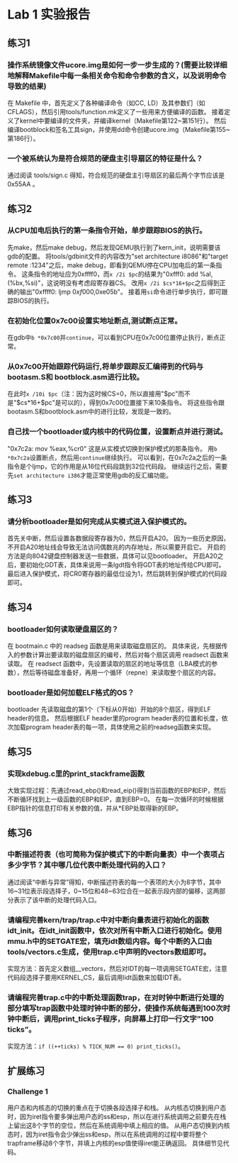 # Lab 1 实验报告


## 练习1

### 操作系统镜像文件ucore.img是如何一步一步生成的？(需要比较详细地解释Makefile中每一条相关命令和命令参数的含义，以及说明命令导致的结果)

在 Makefile 中，首先定义了各种编译命令（如CC, LD）及其参数们（如CFLAGS），然后引用tools/function.mk定义了一些用来方便编译的函数。
接着定义了kernel中要编译的文件夹，并编译kernel（Makefile第122~第151行）。
然后编译bootblock和签名工具sign，并使用dd命令创建ucore.img（Makefile第155~第186行）。

### 一个被系统认为是符合规范的硬盘主引导扇区的特征是什么？

通过阅读 tools/sign.c 得知，符合规范的硬盘主引导扇区的最后两个字节应该是 0x55AA 。


## 练习2

### 从CPU加电后执行的第一条指令开始，单步跟踪BIOS的执行。

先make，然后make debug，然后发现QEMU执行到了kern\_init，说明需要该gdb的配置。
将tools/gdbinit文件的内容改为"set architecture i8086"和"target remote :1234"之后，make debug，即看到QEMU停在CPU加电后的第一条指令。
这条指令的地址应为0xffff0，而`x /2i $pc`的结果为"0xfff0:      add    %al,(%bx,%si)"，这说明没有考虑段寄存器CS。
改用`x /2i $cs*16+$pc`之后得到正确的输出"0xffff0:     ljmp   $0xf000,$0xe05b"。
接着用`si`命令进行单步执行，即可跟踪BIOS的执行。

### 在初始化位置0x7c00设置实地址断点,测试断点正常。

在gdb中`b *0x7c00`并`continue`，可以看到CPU在0x7c00位置停止执行，断点正常。

### 从0x7c00开始跟踪代码运行,将单步跟踪反汇编得到的代码与bootasm.S和 bootblock.asm进行比较。

在此时`x /10i $pc`（注：因为这时候CS=0，所以直接用"$pc"而不是"$cs\*16+$pc"是可以的），得到0x7c00位置接下来10条指令。
将这些指令跟bootasm.S和bootblock.asm中的进行比较，发现是一致的。

### 自己找一个bootloader或内核中的代码位置，设置断点并进行测试。

"0x7c2a: mov %eax,%cr0" 这是从实模式切换到保护模式的那条指令。
用`b *0x7c2a`设置断点，然后用`continue`继续执行。
可以看到，在0x7c2a之后的一条指令是个ljmp，它的作用是从16位代码段跳到32位代码段。
继续运行之后，需要先`set architecture i386`才能正常使用gdb的反汇编功能。


## 练习3

### 请分析bootloader是如何完成从实模式进入保护模式的。

首先关中断，然后设置各数据段寄存器为0，然后开启A20。
因为一些历史原因，不开启A20地址线会导致无法访问偶数兆的内存地址，所以需要开启它。
开启的方法是向8042键盘控制器发送一些数据，具体可以见bootloader。
开启A20之后，要初始化GDT表，具体来说用一条lgdt指令将GDT表的地址传给CPU即可。
最后进入保护模式，将CR0寄存器的最低位设为1，然后跳转到保护模式的代码段即可。


## 练习4

### bootloader如何读取硬盘扇区的？

在 bootmain.c 中的 readseg 函数是用来读取磁盘扇区的。
具体来说，先根据传入的参数计算出要读取的磁盘扇区的编号，然后对每个扇区调用 readsect 函数来读取。
在 readsect 函数中，先设置读取的扇区的地址等信息（LBA模式的参数），然后等待磁盘准备好，再用一个循环（repne）来读取整个扇区的内容。

### bootloader是如何加载ELF格式的OS？

bootloader 先读取磁盘的第1个（下标从0开始）开始的8个扇区，得到ELF header的信息。
然后根据ELF header里的program header表的位置和长度，依次加载program header表的每一项，具体使用之前的readseg函数来实现。


## 练习5

### 实现kdebug.c里的print\_stackframe函数

大致实现过程：先通过read\_ebp()和read\_eip()得到当前函数的EBP和EIP，然后不断循环找到上一级函数的EBP和EIP，直到EBP=0。
在每一次循环的时候根据EBP指针的信息打印有关参数的值，并从\*EBP处取得新的EBP。


## 练习6

### 中断描述符表（也可简称为保护模式下的中断向量表）中一个表项占多少字节？其中哪几位代表中断处理代码的入口？

通过阅读“中断与异常”得知，中断描述符表的每一个表项的大小为8字节，其中16~31位表示段选择子，0~15位和48~63位合在一起表示段内部的偏移，这两部分表示了该中断的处理代码入口。

### 请编程完善kern/trap/trap.c中对中断向量表进行初始化的函数idt\_init。在idt\_init函数中，依次对所有中断入口进行初始化。使用mmu.h中的SETGATE宏，填充idt数组内容。每个中断的入口由tools/vectors.c生成，使用trap.c中声明的vectors数组即可。

实现方法：首先定义数组\_\_vectors，然后对IDT的每一项调用SETGATE宏，注意代码段选择子要用KERNEL\_CS，最后调用lidt函数来加载IDT表。

### 请编程完善trap.c中的中断处理函数trap，在对时钟中断进行处理的部分填写trap函数中处理时钟中断的部分，使操作系统每遇到100次时钟中断后，调用print\_ticks子程序，向屏幕上打印一行文字”100 ticks”。

实现方法：`if ((++ticks) % TICK_NUM == 0) print_ticks()`。


## 扩展练习

### Challenge 1 

用户态和内核态的切换的重点在于切换各段选择子和栈。
从内核态切换到用户态时，因为iret指令要多弹出用户态的ss和esp，所以在进行系统调用之前要先在栈上留出这8个字节的空位，然后在系统调用中填上相应的值。
从用户态切换到内核态时，因为iret指令会少弹出ss和esp，所以在系统调用的过程中要将整个trapframe移动8个字节，并填上内核的esp值使得iret能正确返回。
具体细节见代码。




